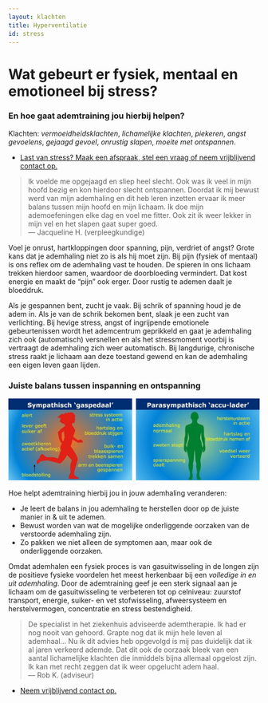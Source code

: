 ```yaml
---
layout: klachten
title: Hyperventilatie
id: stress
---
```


# Wat gebeurt er fysiek, mentaal en emotioneel bij stress?

### En hoe gaat ademtraining jou hierbij helpen?

Klachten: _vermoeidheidsklachten_, _lichamelijke klachten_, _piekeren_, _angst gevoelens_, _gejaagd gevoel_, _onrustig slapen_, _moeite met ontspannen_.


<ul class="call-to-action">
  <li><a href="/maak-een-afspraak">Last van stress? Maak een afspraak, stel een vraag of neem vrijblijvend contact op.</a></li>
</ul>

>Ik voelde me opgejaagd en sliep heel slecht. Ook was ik veel in mijn hoofd bezig en kon hierdoor slecht ontspannen. Doordat ik mij bewust werd van mijn ademhaling en dit heb leren inzetten ervaar ik meer balans tussen mijn hoofd en mijn lichaam. Ik doe mijn ademoefeningen elke dag en voel me fitter. Ook zit ik weer lekker in mijn vel en het slapen gaat super goed.
<br>— Jacqueline H. (verpleegkundige)

Voel je onrust, hartkloppingen door spanning, pijn, verdriet of angst? Grote kans dat je ademhaling niet zo is als hij moet zijn. Bij pijn (fysiek of mentaal) is ons reflex om de ademhaling vast te houden. De spieren in ons lichaam trekken hierdoor samen, waardoor de doorbloeding vermindert. Dat kost energie en maakt de “pijn” ook erger. Door rustig te ademen daalt je bloeddruk.

Als je gespannen bent, zucht je vaak. Bij schrik of spanning houd je de adem in. Als je van de schrik bekomen bent, slaak je een zucht van verlichting. Bij hevige stress, angst of ingrijpende emotionele gebeurtenissen wordt het ademcentrum geprikkeld en gaat je ademhaling zich ook (automatisch) versnellen en als het stressmoment voorbij is vertraagt de ademhaling zich weer automatisch. Bij langdurige, chronische stress raakt je lichaam aan deze toestand gewend en kan de ademhaling een eigen leven gaan lijden.

### Juiste balans tussen inspanning en ontspanning

![illustratie](/img/illustratie.png)

Hoe helpt ademtraining hierbij jou in jouw ademhaling veranderen:

* Je leert de balans in jou ademhaling te herstellen door op de juiste manier in & uit te ademen.
* Bewust worden van wat de mogelijke onderliggende oorzaken van de verstoorde ademhaling zijn.
* Zo pakken we niet alleen de symptomen aan, maar ook de onderliggende oorzaken. 

Omdat ademhalen een fysiek proces is van gasuitwisseling in de longen zijn de positieve fysieke voordelen het meest herkenbaar bij een _volledige in en uit ademhaling_. Door de ademtraining geef je een sterk signaal aan je lichaam om de gasuitwisseling te verbeteren tot op celniveau: zuurstof transport, energie, suiker- en vet stofwisseling, afweersysteem en herstelvermogen, concentratie en stress bestendigheid.

> De specialist in het ziekenhuis adviseerde ademtherapie. Ik had er nog nooit van gehoord. Grapte nog dat ik mijn hele leven al ademhaal… Nu ik dit advies heb opgevolgd is mij pas duidelijk dat ik al jaren verkeerd ademde. Dat dit ook de oorzaak bleek van een aantal lichamelijke klachten die inmiddels bijna allemaal opgelost zijn. Ik kan met recht zeggen dat ik weer opgelucht adem haal. <br>— Rob K. (adviseur)

<ul class="call-to-action">
  <li><a href="/maak-een-afspraak">Neem vrijblijvend contact op.</a></li>
</ul>
